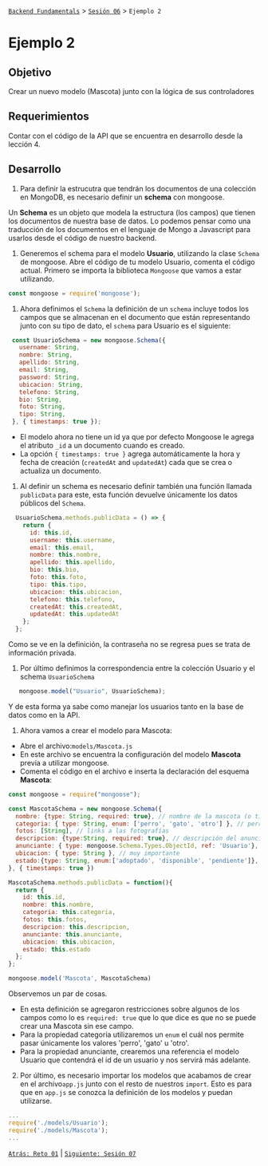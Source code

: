 [`Backend Fundamentals`](../../README.md) > [`Sesión 06`](../README.md) > `Ejemplo 2`

# Ejemplo 2

## Objetivo

Crear un nuevo modelo (Mascota) junto con la lógica de sus controladores

## Requerimientos

Contar con el código de la API que se encuentra en desarrollo desde la lección 4.

## Desarrollo

1. Para definir la estrucutra que tendrán los documentos de una colección en MongoDB, es necesario definir un <b>schema</b> con mongoose. 

Un **Schema** es un objeto que modela la estructura (los campos) que tienen los documentos de nuestra base de datos. Lo podemos pensar como una traducción de los documentos en el lenguaje de Mongo a Javascript para usarlos desde el código de nuestro backend.

1. Generemos el schema para el modelo <b>Usuario</b>, utilizando la clase `Schema` de mongoose. Abre el código de tu modelo Usuario, comenta el código actual. Primero se importa la biblioteca `Mongoose` que vamos a estar utilizando.

  ```jsx
  const mongoose = require('mongoose');
  ```

1. Ahora definimos el `Schema`  la definición de un `schema` incluye todos los campos que se almacenan en el documento que están representando junto con su tipo de dato, el `schema` para Usuario es el siguiente:

  ```jsx
   const UsuarioSchema = new mongoose.Schema({      
     username: String,                              
     nombre: String,
     apellido: String, 
     email: String,
     password: String,
     ubicacion: String,
     telefono: String,
     bio: String,
     foto: String,
     tipo: String,
   }, { timestamps: true });         
  ```    

- El modelo ahora no tiene un id ya que por defecto Mongoose le agrega el atributo `_id` a un documento cuando es creado.
- La opción `{ timestamps: true }` agrega automáticamente la hora y fecha de creación (`createdAt` and `updatedAt`) cada que se crea o actualiza un documento.

1. Al definir un schema es necesario definir también una función llamada `publicData` para este, esta función devuelve únicamente los datos públicos del `Schema`. 

```jsx
  UsuarioSchema.methods.publicData = () => {
    return {
      id: this.id,
      username: this.username,
      email: this.email,
      nombre: this.nombre,
      apellido: this.apellido,
      bio: this.bio,
      foto: this.foto,
      tipo: this.tipo,
      ubicacion: this.ubicacion,
      telefono: this.telefono,
      createdAt: this.createdAt,
      updatedAt: this.updatedAt
    };
  };
```

Como se ve en la definición, la contraseña no se regresa pues se trata de información privada.

1. Por último definimos la correspondencia entre la colección Usuario y el schema `UsuarioSchema`

```jsx 
   mongoose.model("Usuario", UsuarioSchema); 
```

Y de esta forma ya sabe como manejar los usuarios tanto en la base de datos como en la API.

1. Ahora vamos a crear el modelo para Mascota:

- Abre el archivo:`models/Mascota.js` 
- En este archivo se encuentra la configuración del modelo <b>Mascota</b> previa a utilizar mongoose.
- Comenta el código en el archivo e inserta la declaración del esquema <b>Mascota</b>: 

```jsx
const mongoose = require("mongoose");

const MascotaSchema = new mongoose.Schema({
  nombre: {type: String, required: true}, // nombre de la mascota (o titulo del anuncio)
  categoria: { type: String, enum: ['perro', 'gato', 'otro'] }, // perro | gato | otro
  fotos: [String], // links a las fotografías
  descripcion: {type:String, required: true}, // descripción del anuncio
  anunciante: { type: mongoose.Schema.Types.ObjectId, ref: 'Usuario'}, // contacto con la persona que anuncia al animalito
  ubicacion: { type: String }, // muy importante
  estado:{type: String, enum:['adoptado', 'disponible', 'pendiente']},
}, { timestamps: true })

MascotaSchema.methods.publicData = function(){
  return {
    id: this.id,
    nombre: this.nombre,
    categoria: this.categoria,
    fotos: this.fotos,
    descripcion: this.descripcion,
    anunciante: this.anunciante,
    ubicacion: this.ubicacion,
    estado: this.estado
  };
};

mongoose.model('Mascota', MascotaSchema)
```

Observemos un par de cosas.

- En esta definición se agregaron restricciones sobre algunos de los campos como lo es `required: true` que lo que dice es que no se puede crear una Mascota sin ese campo.
- Para la propiedad categoría utilizaremos un `enum` el cuál nos permite pasar únicamente los valores 'perro', 'gato' u 'otro'.
- Para la propiedad anunciante, crearemos una referencia el modelo Usuario que contendrá el id de un usuario y nos servirá más adelante.

2. Por último, es necesario  importar los modelos que acabamos de crear  en  el archivo`app.js` junto con el resto de nuestros `import`. Esto es para que en `app.js` se conozca la definición de los modelos y puedan utilizarse.


```jsx
...
require('./models/Usuario');
require('./models/Mascota');
...
```



[`Atrás: Reto 01`](../README.md) | [`Siguiente: Sesión 07`](../Reto-01)
